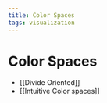 ```yaml
---
title: Color Spaces
tags: visualization
---
```


# Color Spaces
- [[Divide Oriented]]
- [[Intuitive Color spaces]]




































